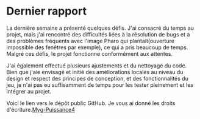 # Dernier rapport

La dernière semaine a présenté quelques défis. J'ai consacré du temps au projet, mais j'ai rencontré des difficultés liées à la résolution de bugs et à des problèmes fréquents avec l'image Pharo qui plantait(ouverture impossible des fenêtres par exemple), ce qui a pris beaucoup de temps. Malgré ces défis, le projet fonctionne conformément aux attentes.

J'ai également effectué plusieurs ajustements et du nettoyage du code. Bien que j'aie envisagé et initié des améliorations locales au niveau du design et respect des principes de conception, et des fonctionnalités du jeu, je n'ai pas eu suffisamment de temps pour les tester pleinement et les intégrer au projet.

Voici le lien vers le dépôt public GitHub. Je vous ai donné les droits d'écriture.[Myg-Puissance4](https://github.com/PatriciaTot/Myg-Puissance4)
